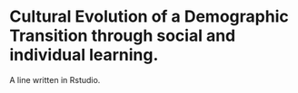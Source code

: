 # Cultural Evolution of a Demographic Transition through social and individual learning.

A line written in Rstudio.

